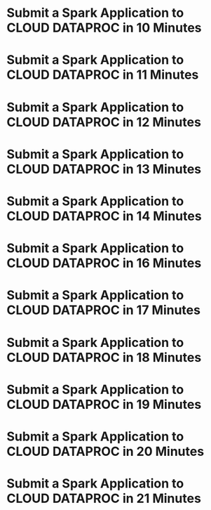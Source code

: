 # Submit a Spark Application to CLOUD DATAPROC in 10 Minutes
# Submit a Spark Application to CLOUD DATAPROC in 11 Minutes
# Submit a Spark Application to CLOUD DATAPROC in 12 Minutes
# Submit a Spark Application to CLOUD DATAPROC in 13 Minutes
# Submit a Spark Application to CLOUD DATAPROC in 14 Minutes
# Submit a Spark Application to CLOUD DATAPROC in 16 Minutes
# Submit a Spark Application to CLOUD DATAPROC in 17 Minutes
# Submit a Spark Application to CLOUD DATAPROC in 18 Minutes
# Submit a Spark Application to CLOUD DATAPROC in 19 Minutes
# Submit a Spark Application to CLOUD DATAPROC in 20 Minutes
# Submit a Spark Application to CLOUD DATAPROC in 21 Minutes
